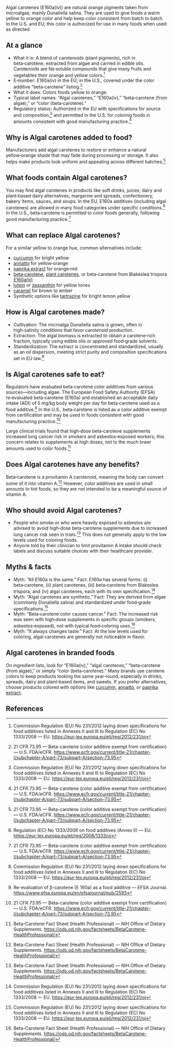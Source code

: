 Algal carotenes (E160a(iv)) are natural orange pigments taken from microalgae, mainly Dunaliella salina. They are used to give foods a warm yellow to orange color and help keep color consistent from batch to batch. In the U.S. and EU, this color is authorized for use in many foods when used as directed.
<!--more-->

## At a glance
- What it is: A blend of carotenoids (plant pigments), rich in beta‑carotene, extracted from algae and carried in edible oils. Carotenoids are fat‑soluble compounds that give many fruits and vegetables their orange and yellow colors.[^1]
- E‑number: E160a(iv) in the EU; in the U.S., covered under the color additive “beta‑carotene” listing.[^3]
- What it does: Colors foods yellow to orange.
- Typical label names: “Algal carotenes,” “E160a(iv),” “beta‑carotene (from algae),” or “color (beta‑carotene).”
- Regulatory status: Authorized in the EU with specifications for source and composition,[^1] and permitted in the U.S. for coloring foods in amounts consistent with good manufacturing practice.[^3]

## Why is Algal carotenes added to food?
Manufacturers add algal carotenes to restore or enhance a natural yellow‑orange shade that may fade during processing or storage. It also helps make products look uniform and appealing across different batches.[^3]

## What foods contain Algal carotenes?
You may find algal carotenes in products like soft drinks, juices, dairy and plant‑based dairy alternatives, margarine and spreads, confectionery, bakery items, sauces, and soups. In the EU, E160a additives (including algal carotenes) are allowed in many food categories under specific conditions.[^5] In the U.S., beta‑carotene is permitted to color foods generally, following good manufacturing practice.[^3]

## What can replace Algal carotenes?
For a similar yellow to orange hue, common alternatives include:
- [curcumin](/e100-curcumin) for bright yellow
- [annatto](/e160b-annatto) for yellow‑orange
- [paprika extract](/e160c-paprika-extract) for orange‑red
- [beta‑carotene](/e160ai-beta-carotene), [plant carotenes](/e160aii-plant-carotenes), or beta‑carotene from Blakeslea trispora [E160a(iii)](/e160aiii-beta-carotene-from-blakeslea-trispora)
- [lutein](/e161b-lutein) or [zeaxanthin](/e161h-zeaxanthin) for yellow tones
- [caramel](/e150-caramel) for brown to amber
- Synthetic options like [tartrazine](/e102-tartrazine) for bright lemon yellow

## How is Algal carotenes made?
- Cultivation: The microalga Dunaliella salina is grown, often in high‑salinity conditions that favor carotenoid production.
- Extraction: The algal biomass is extracted to obtain a carotene‑rich fraction, typically using edible oils or approved food‑grade solvents.
- Standardization: The extract is concentrated and standardized, usually as an oil dispersion, meeting strict purity and composition specifications set in EU law.[^1]

## Is Algal carotenes safe to eat?
Regulators have evaluated beta‑carotene color additives from various sources—including algae. The European Food Safety Authority (EFSA) re‑evaluated beta‑carotene (E160a) and established an acceptable daily intake (ADI) of 5 mg/kg body weight per day for beta‑carotene used as a food additive.[^2] In the U.S., beta‑carotene is listed as a color additive exempt from certification and may be used in foods consistent with good manufacturing practice.[^3]

Large clinical trials found that high‑dose beta‑carotene supplements increased lung cancer risk in smokers and asbestos‑exposed workers; this concern relates to supplements at high doses, not to the much lower amounts used to color foods.[^4]

## Does Algal carotenes have any benefits?
Beta‑carotene is a provitamin A carotenoid, meaning the body can convert some of it into vitamin A.[^4] However, color additives are used in small amounts to tint foods, so they are not intended to be a meaningful source of vitamin A.

## Who should avoid Algal carotenes?
- People who smoke or who were heavily exposed to asbestos are advised to avoid high‑dose beta‑carotene supplements due to increased lung cancer risk seen in trials.[^4] This does not generally apply to the low levels used for coloring foods.
- Anyone told by their clinician to limit provitamin A intake should check labels and discuss suitable choices with their healthcare provider.

## Myths & facts
- Myth: “All E160a is the same.” Fact: E160a has several forms: (i) beta‑carotene, (ii) plant carotenes, (iii) beta‑carotene from Blakeslea trispora, and (iv) algal carotenes, each with its own specification.[^1]
- Myth: “Algal carotenes are synthetic.” Fact: They are derived from algae (commonly Dunaliella salina) and standardized under food‑grade specifications.[^1]
- Myth: “Beta‑carotene color causes cancer.” Fact: The increased risk was seen with high‑dose supplements in specific groups (smokers, asbestos‑exposed), not with typical food‑coloring uses.[^4]
- Myth: “It always changes taste.” Fact: At the low levels used for coloring, algal carotenes are generally not noticeable in flavor.

## Algal carotenes in branded foods
On ingredient lists, look for “E160a(iv),” “algal carotenes,” “beta‑carotene (from algae),” or simply “color (beta‑carotene).” Many brands use carotene colors to keep products looking the same year‑round, especially in drinks, spreads, dairy and plant‑based items, and sweets. If you prefer alternatives, choose products colored with options like [curcumin](/e100-curcumin), [annatto](/e160b-annatto), or [paprika extract](/e160c-paprika-extract).

## References
[^1]: Commission Regulation (EU) No 231/2012 laying down specifications for food additives listed in Annexes II and III to Regulation (EC) No 1333/2008 — EU. https://eur-lex.europa.eu/eli/reg/2012/231/oj
[^2]: Re-evaluation of β-carotene (E 160a) as a food additive — EFSA Journal. https://www.efsa.europa.eu/en/efsajournal/pub/2593
[^3]: 21 CFR 73.95 — Beta-carotene (color additive exempt from certification) — U.S. FDA/eCFR. https://www.ecfr.gov/current/title-21/chapter-I/subchapter-A/part-73/subpart-A/section-73.95
[^4]: Beta-Carotene Fact Sheet (Health Professional) — NIH Office of Dietary Supplements. https://ods.od.nih.gov/factsheets/BetaCarotene-HealthProfessional/
[^5]: Regulation (EC) No 1333/2008 on food additives (Annex II) — EU. https://eur-lex.europa.eu/eli/reg/2008/1333/oj

